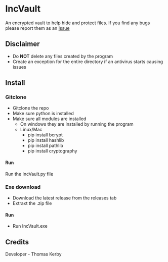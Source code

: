 # IncVault
An encrypted vault to help hide and protect files. If you find any bugs please report them as an [Issue](https://github.com/TXOG/inc-vault/issues)

## Disclaimer
* Do **NOT** delete any files created by the program
* Create an exception for the entire directory if an antivirus starts causing issues

## Install
### Gitclone
- Gitclone the repo
- Make sure python is installed
- Make sure all modules are installed
  - On windows they are installed by running the program
  - Linux/Mac
    - pip install bcrypt
    - pip install hashlib
    - pip install pathlib
    - pip install cryptography

#### Run
Run the IncVault.py file
### Exe download
- Download the latest release from the releases tab
- Extraxt the .zip file

#### Run
* Run IncVault.exe

## Credits
Developer - Thomas Kerby
